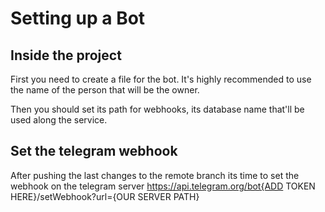 # Setting up a Bot

## Inside the project
First you need to create a file for the bot. It's highly recommended to use the name of the person that will be the owner.

Then you should set its path for webhooks, its database name that'll be used along the service.

## Set the telegram webhook
After pushing the last changes to the remote branch its time to set the webhook on the telegram server
https://api.telegram.org/bot{ADD TOKEN HERE}/setWebhook?url={OUR SERVER PATH}